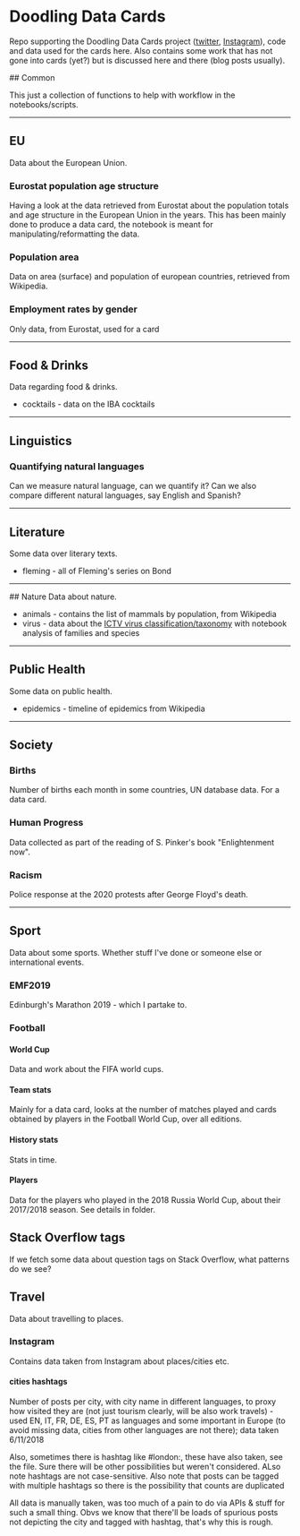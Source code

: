 # Doodling Data Cards

Repo supporting the Doodling Data Cards project ([twitter](https://twitter.com/DoodleDatCard), [Instagram](https://www.instagram.com/doodledatcard/)), code and data used for the cards here. Also contains some work that has not gone into cards (yet?) but is discussed here and there (blog posts usually).


## Common

This just a collection of functions to help with workflow in the notebooks/scripts.

-----

## EU

Data about the European Union.

### Eurostat population age structure

Having a look at the data retrieved from Eurostat about the population totals and age structure in the European Union in the years.
This has been mainly done to produce a data card, the notebook is meant for manipulating/reformatting the data.

### Population area

Data on area (surface) and population of european countries, retrieved from Wikipedia.

### Employment rates by gender

Only data, from Eurostat, used for a card

-----

## Food & Drinks

Data regarding food & drinks.
* cocktails - data on the IBA cocktails

-----

## Linguistics

### Quantifying natural languages

Can we measure natural language, can we quantify it? Can we also compare different natural languages, say English and Spanish?

-----

## Literature

Some data over literary texts.
* fleming - all of Fleming's series on Bond

-----

## Nature
Data about nature.
* animals - contains the list of mammals by population, from Wikipedia
* virus - data about the [ICTV virus classification/taxonomy](https://talk.ictvonline.org/taxonomy/) with notebook analysis of families and species

-----

## Public Health
Some data on public health.
* epidemics - timeline of epidemics from Wikipedia

-----

## Society

### Births

Number of births each month in some countries, UN database data. For a data card.

### Human Progress
Data collected as part of the reading of S. Pinker's book "Enlightenment now".

### Racism

Police response at the 2020 protests after George Floyd's death.

-----

## Sport

Data about some sports. Whether stuff I've done or someone else or international events.

### EMF2019
Edinburgh's Marathon 2019 - which I partake to.

### Football

#### World Cup

Data and work about the FIFA world cups.

#### Team stats

Mainly for a data card, looks at the number of matches played and cards obtained by players in the Football World Cup, over all editions.

#### History stats

Stats in time.

#### Players

Data for the players who played in the 2018 Russia World Cup, about their 2017/2018 season. See details in folder.



## Stack Overflow tags

If we fetch some data about question tags on Stack Overflow, what patterns do we see?



## Travel

Data about travelling to places.

### Instagram

Contains data taken from Instagram about places/cities etc.

#### cities hashtags

Number of posts per city, with city name in different languages, to proxy how visited they are (not just tourism clearly, will be also work travels) - used EN, IT, FR, DE, ES, PT as languages and some important in Europe (to avoid missing data, cities from other languages are not there); data taken 6/11/2018

Also, sometimes there is hashtag like #london:<uk-flag>, these have also taken, see the file. Sure there will be other possibilities but weren't considered. ALso note hashtags are not case-sensitive. Also note that posts can be tagged with multiple hashtags so there is the possibility that counts are duplicated

All data is manually taken, was too much of a pain to do via APIs & stuff for such a small thing. Obvs we know that there'll be loads of spurious posts not depicting the city and tagged with hashtag, that's why this is rough.
